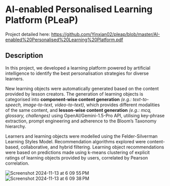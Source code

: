 # AI-enabled Personalised Learning Platform (PLeaP)

Project detailed here: https://github.com/Yinxian02/pleap/blob/master/AI-enabled%20Personalised%20Learning%20Platform.pdf

## Description
In this project, we developed a learning platform powered by artificial intelligence to identify the best personalisation strategies for diverse learners. 

New learning objects were automatically generated based on the content provided by lesson creators. The generation of learning objects is categorised into __component-wise content generation__ _(e.g.: text-to-speech, image-to-text, video-to-text)_, which provides different modalities of the same content, and __lesson-wise content generation__ _(e.g.: mcq, glossary, challenges)_ using OpenAI/Gemini-1.5-Pro API, utilising key-phrase extraction, prompt engineering and adherence to the Bloom’s Taxonomy hierarchy. 

Learners and learning objects were modelled using the Felder-Silverman Learning Styles Model. Recommendation algorithms explored were content-based, collaborative, and hybrid filtering. Learning object recommendations were based on predictions made using k-means clustering of explicit ratings of learning objects provided by users, correlated by Pearson correlation.

![Screenshot 2024-11-13 at 6 09 55 PM](https://github.com/user-attachments/assets/d6751996-b5b4-4cf7-8740-900b99ce8d08)
![Screenshot 2024-11-13 at 6 09 38 PM](https://github.com/user-attachments/assets/8250c846-985b-4de4-ab82-cfe50e017baf)
